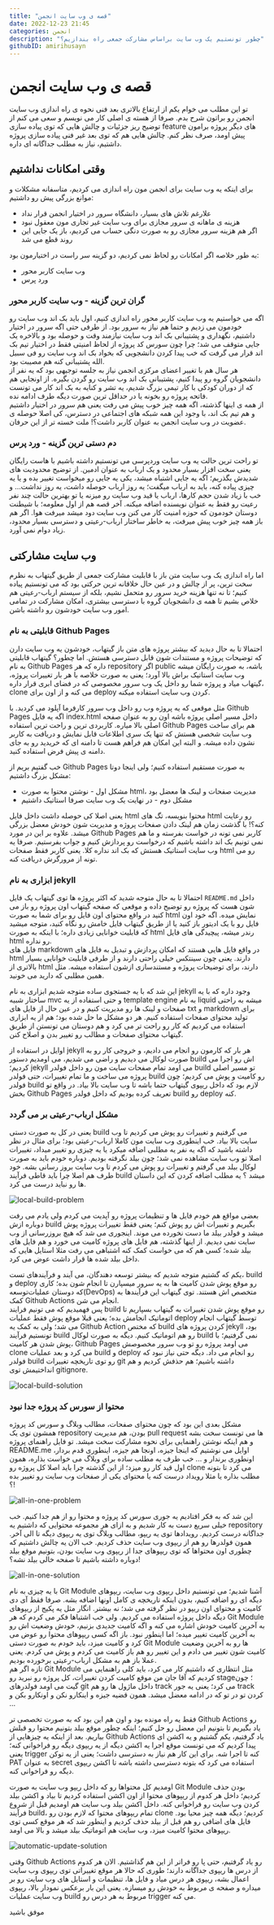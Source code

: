 ```yaml
---
title: "قصه ی وب سایت انجمن"
date: 2022-12-23 21:45
categories: انجمن
description: "چطور تونستیم یک وب سایت براساس مشارکت جمعی راه بندازیم؟"
githubID: amirihusayn
--- 
```

# قصه ی وب سایت انجمن

تو این مطلب می خوام یکم از ارتفاع بالاتری بعد فنی نحوه ی راه اندازی وب سایت انجمن رو براتون شرح بدم. صرفا از هسته ی اصلی کار می نویسم و سعی می کنم از توضیح ریز جزئیات و چالش هایی که توی پیاده سازی feature های دیگر پروژه برامون پیش اومد، صرف نظر کنم. چالش هایی هم که توی بعد غیر فنی پیاده سازی پروژه داشتیم، نیاز به مطلب جداگانه ای داره.  

## وقتی امکانات نداشتیم

برای اینکه یه وب سایت برای انجمن مون راه اندازی می کردیم، متاسفانه مشکلات و موانع بزرگی پیش رو داشتیم:

- علارغم تلاش های بسیار، دانشگاه سرور در اختیار انجمن قرار نداد
- هزینه ی ماهانه ی سرور مجازی برای وب سایت غیر تجاری مون معقول نبود
- اگر هم هزینه سرور مجازی رو به صورت دنگی حساب می کردیم، باز یک جایی این روند قطع می شد  

به طور خلاصه اگر امکانات رو لحاظ نمی کردیم، دو گزینه سر راست در اختیارمون بود:  

- وب سایت کاربر محور
- ورد پرس  

### گران ترین گزینه - وب سایت کاربر محور

اگه می خواستیم یه وب سایت کاربر محور راه اندازی کنیم، اول باید بک اند وب سایت رو خودمون می زدیم و حتما هم نیاز به سرور بود. از طرفی حتی اگه سرور در اختیار داشتیم، نگهداری و پشتیبانی بک اند وب سایت نیازمند وقت و حوصله بود و بالاخره یک جایی متوقف می شد؛ چرا چون سورس کد پروژه از لحاظ امنیتی فقط در اختیار تیم بک اند قرار می گرفت که خب پیدا کردن دانشجویی که بخواد بک اند وب سایت رو فی سبیل الله پشتیبانی کنه هم مصیبت بود.  
هر سال هم با تغییر اعضای مرکزی انجمن نیاز به جلسه توجیهی بود که یه نفر از دانشجویان گروه رو پیدا کنیم، پشتیبانی بک اند وب سایت رو گردن بگیره. از اونجایی هم که از دوران کودکی با کار تیمی بزرگ شدیم، یه تشر و کنایه به بک اند کار می تونست فاتحه پروژه رو بخونه یا در حداقل ترین صورت دیگه طرف ادامه نده.  
از همه ی اینها گذشته، اگه همه چیز خوب پیش می رفت یعنی هم سرور در اختیار داشتیم و هم تیم بک اند، با وجود این همه شبکه های اجتماعی در دسترس، کی اصلا حوصله ی عضویت در وب سایت انجمن به عنوان کاربر داشت؟! ملت خسته تر از این حرفان.  

### دم دستی ترین گزینه - ورد پرس

تو راحت ترین حالت یه وب سایت وردپرسی می تونستیم داشته باشیم با هاست رایگان یعنی سخت افزار بسیار محدود و یک ارباب به عنوان ادمین. از توضیح محدودیت های شدیدش بگذریم؛ اگه یه جایی اشتباه میشد، یکی یه جایی رو میخواست تغییر بده و یا یه چیزی پیاده کنه، باید به ارباب میگفت؛ یه روز ارباب حوصله داشت، یه روز نداشت... و خب با زیاد شدن حجم کارها، ارباب یا قید وب سایت رو میزنه یا تو بهترین حالت چند نفر رعیت رو فقط به عنوان نویسنده اضافه میکنه. آخر قصه هم از اول معلومه؛ با شیطنت دوستان خودمون که حوزه امنیت کار می کنن وب سایت دود میشد میرفت هوا. اگر هم باز همه چیز خوب پیش میرفت، به خاطر ساختار ارباب-رعیتی و دسترسی بسیار محدود، زیاد دوام نمی آورد.  

## وب سایت مشارکتی

اما راه اندازی یک وب سایت متن باز با قابلیت مشارکت جمعی از طریق گیتهاب به نظرم سخت ترین، پر از چالش و در عین حال خلاقانه ترین حرکتی بود که می تونستیم پیاده کنیم؛ تا نه تنها هزینه خرید سرور رو متحمل نشیم، بلکه از سیستم ارباب-رعیتی هم خلاص بشیم تا همه ی دانشجویان گروه با دسترسی بیشتری، امکان مشارکت در تمامی امور وب سایت خودشون رو داشته باشن.  

### قابلیتی به نام Github Pages

احتمالا تا به حال دیدید که بیشتر پروژه های متن باز گیتهاب، خودشون یه وب سایت دارن که توضیحات پروژه و مستندات شون قابل دسترسی هستش. اما چطور؟ گیتهاب قابلیتی به نام Github Pages داره که هر repository اگر public باشه، به صورت رایگان میشه وب سایت استاتیک براش بالا آورد؛ یعنی به صورت خلاصه با هر بار تغییرات پروژه، گیتهاب میاد و پروژه شما رو داخل یک وب سرور مخصوصی که در فضای ابری قرار داره، clone می کنه و از اون برای deploy کردن وب سایت استفاده میکنه.  

مثل موقعی که یه پروژه وب رو داخل وب سرور کارفرما آپلود می کردید. با Github Pages اگه یه فایل index.html داخل مسیر اصلی پروژه باشه اون رو به عنوان صفحه اصلی بالا میاره. کاربردی ترین و راحت ترین استفاده Github Pages هم برای ساخت وب سایت شخصی هستش که تنها یک سری اطلاعات قابل نمایش و دریافت به کاربر نشون داده میشه. و البته این امکان هم فراهم هست تا دامنه ای که خریدید رو به جای دامنه ی پیش فرض استفاده کنید.  

خب گفتیم بریم از Github Pages به صورت مستقیم استفاده کنیم؛ ولی اینجا دوتا مشکل بزرگ داشتیم:  

- مشکل اول - نوشتن محتوا به صورت html، مدیریت صفحات و لینک ها معضل بود
- مشکل دوم - در نهایت یک وب سایت صرفا استاتیک داشتیم

یعنی اصلا کی حوصله داشت داخل فایل html محتوا بنویسه، تگ های html رو رعایت کنه؟! با گذشت زمان هم لینک دادن صفحات پروژه و مدیریت شون خودش معضل بزرگی میشد. علاوه بر این در مورد Github Pages کاربر نمی تونه در خواست بفرسته و ما هم نمی تونیم بک اند داشته باشیم که درخواست رو پردازش کنیم و جواب بفرستیم. صرفا یه وب سایت استاتیک هستش که بک اند نداره کلا. یعنی کاربر فقط صفحات html رو می تونه از مرورگرش دریافت کنه.  

### ابزاری به نام jekyll

احتمالا تا به حال متوجه شدید که اکثر پروژه ها توی گیتهاب یک فایل `README.md` داخل شون هست که پروژه رو توضیح داده و موقعی که صفحه گیتهاب اون پروژه رو باز می کنید در واقع محتوای اون فایل رو برای شما به صورت html نمایش میده. اگه خود اون فایل رو با یک ادیتور باز کنید یا از طریق گیتهاب فایل خامش رو نگاه کنید، متوجه میشید که قابلیت خوانایی زیادی داره؛ با اینکه به صورت html رندر میشه، پیچیدگی های فایل html رو نداره.  
فایل های markdown در واقع فایل هایی هستند که امکان پردازش و تبدیل به فایل های html دارند. یعنی چون سینتکس خیلی راحتی دارند و از طرفی قابلیت خوانایی بسیار بالاتری از html دارند، برای توضیحات پروژه و مستندسازی ازشون استفاده میشه. مثل همین مطلبی که دارید می خونید.  

این شد که با یه جستجوی ساده متوجه شدیم ابزاری به نام jekyll وجود داره که با یه ساختار شبیه mvc و حتی استفاده از یه template engine به نام liquid میشه به راحتی صفحات و لینک ها رو مدیریت کنیم و در عین حال از فایل های txt و markdown برای تولید محتوای صفحات استفاده کنیم. هر دو مشکل ما حل شده بود؛ هم از یه ابزاری استفاده می کردیم که کار رو راحت تر می کرد و هم دوستان می تونستن از طریق گیتهاب محتوای صفحات و مطالب رو تغییر بدن و اصلاح کنن.  

اوایل در استفاده از jekyll هر بار که کارمون رو انجام می دادیم، و خروجی کار رو به صورت لوکال می دیدیم و راضی می شدیم، می اومدیم دستور build اش رو اجرا می کردیم؛ jekyll می اومد تمام صفحات سایت مون رو داخل فولدر build تو مسیر اصلی پروژه می ساخت و ما تمام تغییرات، حتی فولدر build رو کامیت و پوش می کردیم؛ چون فولدر build لازم بود که داخل ریپوی گیتهاب حتما باشه تا وب سایت بالا بیاد. در واقع تو بخش Github Pages تعریف کرده بودیم که داخل فولدر build رو deploy کنه.  

### مشکل ارباب-رعیتی بر می گردد

یعنی در کل به صورت دستی build می گرفتیم و تغییرات رو پوش می کردیم تا وب سایت بالا بیاد. خب اینطوری وب سایت مون کاملا ارباب-رعیتی بود؛ برای مثال در نظر داشته باشید که اگه یه نفر یه مطلبی اضافه میکرد یا یه چیزی رو تغییر میداد، تغییرات اصلا تو وب سایت مشاهده نمی شد؛ چون بیلد نگرفته بودیم. دوباره خودم باید به صورت لوکال بیلد می گرفتم و تغییرات رو پوش می کردم تا وب سایت بروز رسانی بشه. خود طرف هم اصلا چرا باید قاطی فرآیند build میشد ؟ یه مطلب اضافه کردن که این داستان ها رو نباید درست می کرد.  

![local-build-problem](https://user-images.githubusercontent.com/30750037/210102638-3f40a987-59a2-4d1d-bedd-7662b96113ca.png)

بعضی مواقع هم خودم فایل ها و تنظیمات پروژه رو آپدیت می کردم ولی یادم می رفت دوباره ازش build بگیریم و تغییرات اش رو پوش کنم؛ یعنی فقط تغییرات پروژه پوش میشد و فولدر بیلد ما دست نخورده می موند. اینجوری می شد که هیچ بروزرسانی از وب سایت نمی دیدیم. از اینها گذشته، هم فایل های پروژه کامیت می خورد و هم فایل های بیلد شده؛ کسی هم که می خواست کمک کنه اشتباهی می رفت مثلا استایل هایی که داخل بیلد شده ها قرار داشت عوض می کرد.  

یکم که گشتیم متوجه شدیم که بیشتر توسعه دهندگان، می آیند و فرآیندهای تست، build و deploy رو موقع پوش شدن کامیت ها به یه سرور میسپارن تا انجام شون بده؛ کاری که دوستان عملیات‌توسعه‌(DevOps) متخصص اش هستند. توی گیتهاب این فرآیندها به کمک Github Actions انجام می شن.  
پس فهمیدیم که می تونیم فرایند build رو موقع پوش شدن تغییرات به گیتهاب بسپاریم تا اتوماتیک انجامش بده؛ یعنی قبلا موقع پوش فقط عملیات deploy توسط گیتهاب انجام می شد؛ ولی به کمک یه Github Action که مختص build کردن پروژه های jekyll بود، تونستیم فرآیند build رو هم اتوماتیک کنیم. دیگه به صورت لوکال build نمی گرفتیم؛ با پوش شدن هر کامیت، Github Pages می اومد پروژه رو تو وب سرور مخصوصش clone می کرد و بعد عملیات build و deploy رو انجام می داد. دیگه حتی نیاز نبود که فولدر build رو توی تاریخچه تغییرات git داشته باشیم؛ هم حذفش کردیم و هم انداختیمش توی gitignore.  

![local-build-solution](https://user-images.githubusercontent.com/30750037/210102608-40be6766-763a-4901-ba74-a592e5fbf378.png)

### محتوا از سورس کد پروژه جدا نبود

مشکل بعدی این بود که چون محتوای صفحات، مطالب وبلاگ و سورس کد پروژه همشون توی یک repository بودن، هم مدیریت pull request ها می تونست سخت بشه و هم اینکه نوشتن راهنمایی برای نحوه مشارکت سخت میشد. تو فایل راهنمای پروژه README.me اوایل می نوشتیم که اینجا جیزه، اونجا هم جیزه، اینطوری قدم بردار، اونطوری برندار و ... خب طرف یه مطلب ساده برای وبلاگ می خواست بذاره، همون اول قید کار رو میزد؛ از این گذشته چرا باید اصلا کل پروژه رو clone می کرد تا بتونه مطلب بذاره یا مثلا رویداد درست کنه یا محتوای یکی از صفحات وب سایت رو تغییر بده ؟!  

![all-in-one-problem](https://user-images.githubusercontent.com/30750037/210102513-0eddb537-32f1-4a44-88ca-846a91cbadf0.png)

این شد که به فکر افتادیم یه جوری سورس کد پروژه و محتوا رو از هم جدا کنیم. خب خیلی سریع دست به کار شدیم و به ازای هر مجموعه محتوایی که داشتیم یه repository جداگانه درست کردیم. رویدادها توی یه ریپو، مطالب وبلاگ توی یه ریپوی دیگه تا الی آخر. همون فولدرها رو هم از ریپوی وب سایت حذف کردیم. خب الان یه چالش داشتیم که چطوری اون محتواها که توی ریپوهای جدا از ریپوی وب سایت بودن، بتونیم موقع بیلد دوباره داشته باشیم تا صفحه خالی بیلد نشه؟!  

![all-in-one-solution](https://user-images.githubusercontent.com/30750037/210102538-cebba1ae-02d7-4508-b10e-e2aac3fec99f.png)

با یه چیزی به نام Git Module آشنا شدیم؛ می تونستیم داخل ریپوی وب سایت، ریپوهای دیگه ای رو اضافه کنیم، بدون اینکه تاریخچه ی کامل اونها اضافه بشه. صرفا فقط آی دی کامیت و محتوای اون ریپو در نظر گرفته می شد؛ نه بیشتر. انگار مثل یه پکیج از ریپوهای دیگه داخل پروژه استفاده می کردیم. ولی خب اشتباها فکر می کردم که هر Git Module به آخرین کامیت خودش اشاره می کنه و اگه کامیت جدیدی بزنیم، خودش وضعیت اش رو به آخرین کامیت تغییر میده؛ اما اینطور نبود. باز اگه کسی ریپوهای محتوا رو عوض می کرد و کامیت میزد، باید خودم به صورت دستی Git Module ها رو به آخرین وضعیت کامیت شون تغییر می دادم و این تغییر رو هم باز کامیت می کردم و پوش می کردم. یعنی عملا باز هم به مشکل ارباب-رعیتی برخورده بودیم.  
تازه اگر هم Git Module مثل انتظاری که داشتیم کار می کرد، باید کلی راهنمایی می کردیم که آقا جان من موقع کامیت کردن تغییرات، کل پروژه رو نبرید رو stage؛ چون گیت می اومد فولدرهای git داخل ماژول ها رو هم track می کرد؛ یعنی یه جور track کردن تو در تو که در ادامه معضل میشد. همون قضیه جیزه و اینکارو نکن و اونکارو بکن و ...  

فقط یه راه مونده بود و اون هم این بود که به صورت تخصصی تر Github Actions رو یاد بگیریم تا بتونیم این معضل رو حل کنیم؛ اینکه چطور موقع بیلد بتونیم محتوا رو قبلش بیاریم. بعد از اینکه یه چیزهایی از Github Actions یاد گرفتیم، یکم گشتیم و یه اکشن ای پیدا کردیم که می تونست موقع اجرا یه اکشن دیگه از یه ریپوی دیگه رو فراخوانی کنه؛ یعنی trigger کنه تا اجرا شه. برای این کار هم نیاز به دسترسی داشت؛ یعنی از یه توکن PAT به عنوان secret استفاده می کرد که بتونه دسترسی داشته باشه تا اکشن ریپوی دیگه رو فراخوانی کنه.  

اومدیم کل محتواها رو که داخل ریپو وب سایت به صورت Git Module بودن حذف کردیم؛ داخل هر کدوم از ریپوهای محتوا از اون اکشن استفاده کردیم تا بیاد و اکشن بیلد کردن وب سایت رو فراخوانی کنه. داخل اکشن بیلد وب سایت هم اومدیم قبل از شروع فرآیند build، تمام ریپوهای محتوا که لازم بودن رو clone کردیم؛ دیگه همه چیز محیا بود. فایل های اضافی رو هم قبل از بیلد حذف کردیم و اینطور شد که هر موقع کسی توی ریپوهای محتوا کامیت میزد، وب سایت هم اتوماتیک بیلد میشد و بالا می اومد.  

![automatic-update-solution](https://user-images.githubusercontent.com/30750037/210102266-fd6a483b-f61a-439d-96f5-865df6c140a0.png)

وقتی Github Actions رو یاد گرفتیم، حتی پا رو فراتر از این هم گذاشتیم. الان هر کدوم از درس ها ریپوی جداگانه دارند؛ طوری که حالا هر موقع تغییراتی توی ریپوی وب سایت اعمال بشه، ریپوی هر درس میاد و فایل ها، تنظیمات و استایل های وب سایت رو بر میداره و صفحه ی مربوط به خودش رو میسازه. یعنی این بار برعکس نمودار بالا، ریپوی وب سایت عملیات build مربوط به هر درس رو trigger می کنه.  

موفق باشید
